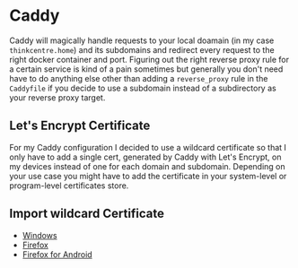 # Caddy

Caddy will magically handle requests to your local doamain (in my case `thinkcentre.home`) and its subdomains and redirect every request to the right docker container and port. Figuring out the right reverse proxy rule for a certain service is kind of a pain sometimes but generally you don't need have to do anything else other than adding a `reverse_proxy` rule in the `Caddyfile` if you decide to use a subdomain instead of a subdirectory as your reverse proxy target.

## Let's Encrypt Certificate

For my Caddy configuration I decided to use a wildcard certificate so that I only have to add a single cert, generated by Caddy with Let's Encrypt, on my devices instead of one for each domain and subdomain. Depending on your use case you might have to add the certificate in your system-level or program-level certificates store.

## Import wildcard Certificate

- [Windows](https://learn.microsoft.com/en-us/biztalk/adapters-and-accelerators/accelerator-swift/adding-certificates-to-the-certificates-store-on-the-client#to-add-certificates-to-the-certificate-store)
- [Firefox](https://askubuntu.com/a/1315871)
- [Firefox for Android](https://connect.mozilla.org/t5/ideas/allow-personal-certificates-in-firefox-mobile/idc-p/478/highlight/true#M249)